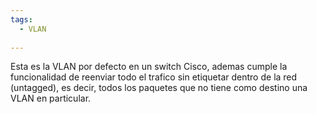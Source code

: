 ```yaml
---
tags:
  - VLAN
  
---
```


Esta es la VLAN por defecto en un switch Cisco, ademas cumple la funcionalidad de reenviar todo el trafico sin etiquetar dentro de la red (untagged), es decir, todos los paquetes que no tiene como destino una VLAN en particular. 